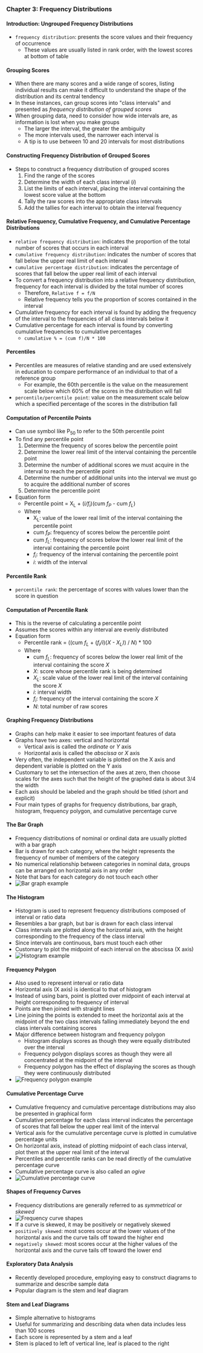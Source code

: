 ### Chapter 3: Frequency Distributions
#### Introduction: Ungrouped Frequency Distributions
- `frequency distribution`: presents the score values and their frequency of occurrence
  - These values are usually listed in rank order, with the lowest scores at bottom of table
#### Grouping Scores
- When there are many scores and a wide range of scores, listing individual results can make it difficult to understand the shape of the distribution and its central tendency
- In these instances, can group scores into "class intervals" and presented as *frequency distribution of grouped scores*
- When grouping data, need to consider how wide intervals are, as information is lost when you make groups
  - The larger the interval, the greater the ambiguity
  - The more intervals used, the narrower each interval is
  - A tip is to use between 10 and 20 intervals for most distributions
#### Constructing Frequency Distribution of Grouped Scores
- Steps to construct a frequency distribution of grouped scores
  1. Find the range of the scores
  2. Determine the width of each class interval (*i*)
  3. List the limits of each interval, placing the interval containing the lowest score value at the bottom
  4. Tally the raw scores into the appropriate class intervals
  5. Add the tallies for each interval to obtain the interval frequency
#### Relative Frequency, Cumulative Frequency, and Cumulative Percentage Distributions
- `relative frequency distribution`: indicates the proportion of the total number of scores that occurs in each interval
- `cumulative frequency distribution`: indicates the number of scores that fall below the upper real limit of each interval
- `cumulative percentage distribution`: indicates the percentage of scores that fall below the upper real limit of each interval
- To convert a frequency distribution into a relative frequency distribution, frequency for each interval is divided by the total number of scores
  - Therefore, `Relative f = f/N`
  - Relative frequency tells you the proportion of scores contained in the interval
- Cumulative frequency for each interval is found by adding the frequency of the interval to the frequencies of all class intervals below it
- Cumulative percentage for each interval is found by converting cumulative frequencies to cumulative percentages
  - `cumulative % = (cum f)/N * 100`
#### Percentiles
- Percentiles are measures of relative standing and are used extensively in education to compare performance of an individual to that of a reference group
  - For example, the 60th percentile is the value on the measurement scale below which 60% of the scores in the distribution will fall
- `percentile/percentile point`: value on the measurement scale below which a specified percentage of the scores in the distribution fall
#### Computation of Percentile Points
- Can use symbol like P<sub>50</sub> to refer to the 50th percentile point
- To find any percentile point
  1. Determine the frequency of scores below the percentile point
  2. Determine the lower real limit of the interval containing the percentile point
  3. Determine the number of additional scores we must acquire in the interval to reach the percentile point
  4. Determine the number of additional units into the interval we must go to acquire the additional number of scores
  5. Determine the percentile point
- Equation form
  - Percentile point = X<sub>L</sub> + (*i/f<sub>i</sub>*)(cum *f<sub>P</sub>* - cum *f<sub>L</sub>*)
  - Where
    - X<sub>L</sub>: value of the lower real limit of the interval containing the percentile point
    - cum *f<sub>P</sub>*: frequency of scores below the percentile point
    - cum *f<sub>L</sub>*: frequency of scores below the lower real limit of the interval containing the percentile point
    - *f<sub>i</sub>*: frequency of the interval containing the percentile point
    - *i*: width of the interval
#### Percentile Rank
- `percentile rank`: the percentage of scores with values lower than the score in question
#### Computation of Percentile Rank
- This is the reverse of calculating a percentile point
- Assumes the scores within any interval are evenly distributed
- Equation form
  - Percentile rank = ((cum *f<sub>L</sub>* + (*f<sub>i</sub>/i*)(*X - X<sub>L</sub>)*) / *N*) * 100
  - Where
    - cum *f<sub>L</sub>*: frequency of scores below the lower real limit of the interval containing the score *X*
    - *X*: score whose percentile rank is being determined
    - *X<sub>L</sub>*: scale value of the lower real limit of the interval containing the score *X*
    - *i*: interval width
    - *f<sub>i</sub>*: frequency of the interval containing the score *X*
    - *N*: total number of raw scores
#### Graphing Frequency Distributions
- Graphs can help make it easier to see important features of data
- Graphs have two axes: vertical and horizontal
  - Vertical axis is called the *ordinate* or *Y* axis
  - Horizontal axis is called the *abscissa* or *X* axis
- Very often, the independent variable is plotted on the X axis and dependent variable is plotted on the Y axis
- Customary to set the intersection of the axes at zero, then choose scales for the axes such that the height of the graphed data is about 3/4 the width
- Each axis should be labeled and the graph should be titled (short and explicit)
- Four main types of graphs for frequency distributions, bar graph, histogram, frequency polygon, and cumulative percentage curve
#### The Bar Graph
- Frequency distributions of nominal or ordinal data are usually plotted with a bar graph
- Bar is drawn for each category, where the height represents the frequency of number of members of the category
- No numerical relationship between categories in nominal data, groups can be arranged on horizontal axis in any order
- Note that bars for each category do not touch each other
- ![Bar graph example](../images/figure-3-3-bar-graph.png)
#### The Histogram
- Histogram is used to represent frequency distributions composed of interval or ratio data
- Resembles a bar graph, but bar is drawn for each class interval
- Class intervals are plotted along the horizontal axis, with the height corresponding to the frequency of the class interval
- Since intervals are continuous, bars must touch each other
- Customary to plot the midpoint of each interval on the abscissa (X axis)
- ![Histogram example](../images/figure-3-4-histogram.png)
#### Frequency Polygon
- Also used to represent interval or ratio data
- Horizontal axis (X axis) is identical to that of histogram
- Instead of using bars, point is plotted over midpoint of each interval at height corresponding to frequency of interval
- Points are then joined with straight lines
- Line joining the points is extended to meet the horizontal axis at the midpoint of the two class intervals falling immediately beyond the end class intervals containing scores
- Major difference between histogram and frequency polygon
  - Histogram displays scores as though they were equally distributed over the interval
  - Frequency polygon displays scores as though they were all concentrated at the midpoint of the interval
  - Frequency polygon has the effect of displaying the scores as though they were continuously distributed
- ![Frequency polygon example](../images/figure-3-5-frequency-polygon.png)
#### Cumulative Percentage Curve
- Cumulative frequency and cumulative percentage distributions may also be presented in graphical form
- Cumulative percentage for each class interval indicates the percentage of scores that fall below the upper real limit of the interval
- Vertical axis for the cumulative percentage curve is plotted in cumulative percentage units
- On horizontal axis, instead of plotting midpoint of each class interval, plot them at the upper real limit of the interval
- Percentiles and percentile ranks can be read directly of the cumulative percentage curve
- Cumulative percentage curve is also called an *ogive*
- ![Cumulative percentage curve](../images/figure-3-6-cumulative-percentage-curve.png)
#### Shapes of Frequency Curves
- Frequency distributions are generally referred to as *symmetrical* or *skewed*
- ![Frequency curve shapes](../images/figure-3-7-frequency-curve-shapes.png)
- If a curve is skewed, it may be positively or negatively skewed
- `positively skewed`: most scores occur at the lower values of the horizontal axis and the curve tails off toward the higher end
- `negatively skewed`: most scores occur at the higher values of the horizontal axis and the curve tails off toward the lower end
#### Exploratory Data Analysis
- Recently developed procedure, employing easy to construct diagrams to summarize and describe sample data
- Popular diagram is the stem and leaf diagram
#### Stem and Leaf Diagrams
- Simple alternative to histograms
- Useful for summarizing and describing data when data includes less than 100 scores
- Each score is represented by a stem and a leaf
- Stem is placed to left of vertical line, leaf is placed to the right